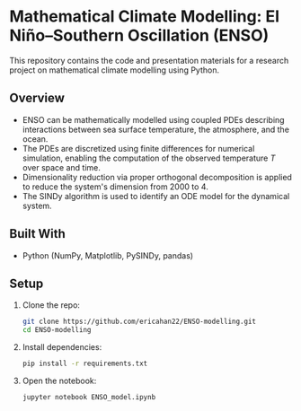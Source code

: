 # Mathematical Climate Modelling: El Niño–Southern Oscillation (ENSO)

This repository contains the code and presentation materials for a research project on mathematical climate modelling using Python.

## Overview

- ENSO can be mathematically modelled using coupled PDEs describing interactions between sea surface temperature, the atmosphere, and the ocean.
- The PDEs are discretized using finite differences for numerical simulation, enabling the computation of the observed temperature *T* over space and time.
- Dimensionality reduction via proper orthogonal decomposition is applied to reduce the system's dimension from 2000 to 4.
- The SINDy algorithm is used to identify an ODE model for the dynamical system.

## Built With

- Python (NumPy, Matplotlib, PySINDy, pandas)

## Setup

1. Clone the repo:
   ```bash
   git clone https://github.com/ericahan22/ENSO-modelling.git
   cd ENSO-modelling
2. Install dependencies:
   ```bash
   pip install -r requirements.txt
3. Open the notebook:
   ```bash
   jupyter notebook ENSO_model.ipynb

